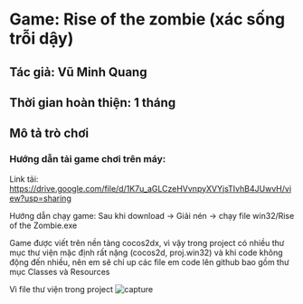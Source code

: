 # Game: Rise of the zombie (xác sống trỗi dậy)
## Tác giả: Vũ Minh Quang
## Thời gian hoàn thiện: 1 tháng
## Mô tả trò chơi
### Hướng dẫn tải game chơi trên máy:
Link tải: https://drive.google.com/file/d/1K7u_aGLCzeHVvnpyXVYjsTIvhB4JUwvH/view?usp=sharing

Hướng dẫn chạy game: Sau khi download -> Giải nén -> chạy file win32/Rise of the Zombie.exe 

Game được viết trên nền tảng cocos2dx, vì vậy trong project có nhiều thư mục thư viện mặc định rất nặng (cocos2d, proj.win32)  và khi code không động đến nhiều, nên em sẽ chỉ up các file em code lên github bao gồm thư mục Classes và Resources

Vì file thư viện trong project 
![capture](https://user-images.githubusercontent.com/37453681/40756429-c8e3cece-64ad-11e8-839c-7e41429d53a1.PNG)






